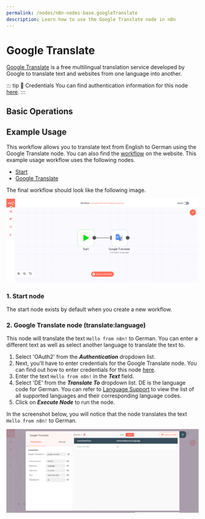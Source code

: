 ```yaml
---
permalink: /nodes/n8n-nodes-base.googleTranslate
description: Learn how to use the Google Translate node in n8n
---
```


# Google Translate

[Google Translate](https://translate.google.com/) is a free multilingual translation service developed by Google to translate text and websites from one language into another.

::: tip 🔑 Credentials
You can find authentication information for this node [here](../../../credentials/Google/README.md).
:::

## Basic Operations

<Resource node="Google Translate" />

## Example Usage

This workflow allows you to translate text from English to German using the Google Translate node. You can also find the [workflow](https://n8n.io/workflows/743) on the website. This example usage workflow uses the following nodes.
- [Start](../../core-nodes/Start/README.md)
- [Google Translate]()

The final workflow should look like the following image.

![A workflow with the Google Translate node](./workflow.png)

### 1. Start node

The start node exists by default when you create a new workflow.

### 2. Google Translate node (translate:language)

This node will translate the text `Hello from n8n!` to German. You can enter a different text as well as select another language to translate the text to.

1. Select 'OAuth2' from the ***Authentication*** dropdown list.
2. Next, you'll have to enter credentials for the Google Translate node. You can find out how to enter credentials for this node [here](../../../credentials/Google/README.md).
3. Enter the text `Hello from n8n!` in the ***Text*** field.
4. Select 'DE' from the ***Translate To*** dropdown list. DE is the language code for German. You can refer to [Language Support](https://cloud.google.com/translate/docs/languages) to view the list of all supported languages and their corresponding language codes.
5. Click on ***Execute Node*** to run the node.

In the screenshot below, you will notice that the node translates the text `Hello from n8n!` to German.

![Using the Google Translate node to translate text in German](./GoogleTranslate_node.png)
